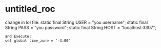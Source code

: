 # untitled_roc



change in lol file:
    static final String USER = "you username";
    static final String PASS = "you password";
    static final String HOST = "localhost:3307";
    
    
    and Execute:
    set global time_zone = '-3:00' 
    
    
    
    
    
